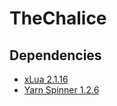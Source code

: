 # TheChalice

## Dependencies
+ [xLua 2.1.16](https://github.com/Tencent/xLua)
+ [Yarn Spinner 1.2.6](https://github.com/YarnSpinnerTool/YarnSpinner)
